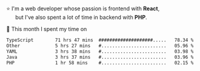 ⭐ I'm a web developer whose passion is frontend with <b>React</b>,<br/>
&nbsp; &nbsp; &nbsp; but I've also spent a lot of time in backend with <b>PHP</b>.

📅 This month I spent my time on

<!--START_SECTION:waka-->

```txt
TypeScript        71 hrs 47 mins  ####################.....   78.34 %
Other             5 hrs 27 mins   #........................   05.96 %
YAML              3 hrs 38 mins   #........................   03.98 %
Java              3 hrs 37 mins   #........................   03.96 %
PHP               1 hr 58 mins    #........................   02.15 %
```

<!--END_SECTION:waka-->
